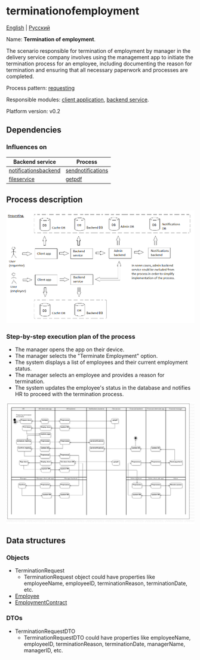 # terminationofemployment

[English](terminationofemployment.md) | [Русский](terminationofemployment.ru.md)

Name: **Termination of employment**.

The scenario responsible for termination of employment by manager in the delivery service company involves using the management app to initiate the termination process for an employee, including documenting the reason for termination and ensuring that all necessary paperwork and processes are completed.

Process pattern: [requesting](../../processpatterns/requesting.md)

Responsible modules: [client application](../../frontend/managerclient.md), [backend service](../../backend/managerbackend.md).

Platform version: v0.2

## Dependencies

### Influences on

| Backend service | Process |
| --- | ---- |
| [notificationsbackend](../../backend/notificationsbackend.md) | [sendnotifications](../notificationsbackend/sendnotifications.md) |
| [fileservice](../../backend/fileservice.md) | [getpdf](../fileservice/getpdf.md) |

## Process description

![requesting_overall](../../img/processpatterns/requesting_overall.png)

### Step-by-step execution plan of the process

- The manager opens the app on their device.
- The manager selects the "Terminate Employment" option.
- The system displays a list of employees and their current employment status.
- The manager selects an employee and provides a reason for termination.
- The system updates the employee's status in the database and notifies HR to proceed with the termination process.

![manager.terminationofemployment](../../img/activitydiagrams/manager.terminationofemployment.png)

## Data structures

### Objects

- TerminationRequest
    - TerminationRequest object could have properties like employeeName, employeeID, terminationReason, terminationDate, etc. 
- [Employee](https://github.com/alexeysp11/workflow-lib/blob/main/src/Models/Business/InformationSystem/Employee.cs)
- [EmploymentContract](https://github.com/alexeysp11/workflow-lib/blob/main/src/Models/Business/BusinessDocuments/EmploymentContract.cs)

### DTOs

- TerminationRequestDTO
    - TerminationRequestDTO could have properties like employeeName, employeeID, terminationReason, terminationDate, managerName, managerID, etc.
